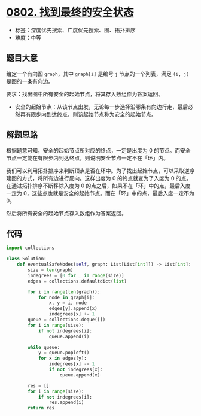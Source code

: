 # [0802. 找到最终的安全状态](https://leetcode-cn.com/problems/find-eventual-safe-states/)

- 标签：深度优先搜索、广度优先搜索、图、拓扑排序
- 难度：中等

## 题目大意

给定一个有向图 `graph`，其中 `graph[i]` 是编号 `j` 节点的一个列表，满足 `(i, j)` 是图的一条有向边。

要求：找出图中所有安全的起始节点，将其存入数组作为答案返回。

- 安全的起始节点：从该节点出发，无论每一步选择沿哪条有向边行走，最后必然再有限步内到达终点，则该起始节点称为安全的起始节点。

## 解题思路

根据题意可知，安全的起始节点所对应的终点，一定是出度为 0 的节点。而安全节点一定能在有限步内到达终点，则说明安全节点一定不在「环」内。

我们可以利用拓扑排序来判断顶点是否在环中。为了找出起始节点，可以采取逆序建图的方式，将所有边进行反向。这样出度为 0 的终点就变为了入度为 0 的点。在通过拓扑排序不断移除入度为 0 的点之后，如果不在「环」中的点，最后入度一定为 0，这些点也就是安全的起始节点。而在「环」中的点，最后入度一定不为 0。

然后将所有安全的起始节点存入数组作为答案返回。

## 代码

```Python
import collections

class Solution:
    def eventualSafeNodes(self, graph: List[List[int]]) -> List[int]:
        size = len(graph)
        indegrees = [0 for _ in range(size)]
        edges = collections.defaultdict(list)

        for i in range(len(graph)):
            for node in graph[i]:
                x, y = i, node
                edges[y].append(x)
                indegrees[x] += 1
        queue = collections.deque([])
        for i in range(size):
            if not indegrees[i]:
                queue.append(i)

        while queue:
            y = queue.popleft()
            for x in edges[y]:
                indegrees[x] -= 1
                if not indegrees[x]:
                    queue.append(x)

        res = []
        for i in range(size):
            if not indegrees[i]:
                res.append(i)
        return res
```

